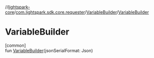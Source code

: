 //[lightspark-core](../../../index.md)/[com.lightspark.sdk.core.requester](../index.md)/[VariableBuilder](index.md)/[VariableBuilder](-variable-builder.md)

# VariableBuilder

[common]\
fun [VariableBuilder](-variable-builder.md)(jsonSerialFormat: Json)
